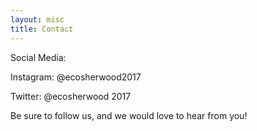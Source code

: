 ```yaml
---
layout: misc
title: Contact
---
```


Social Media:

Instagram: @ecosherwood2017

Twitter: @ecosherwood 2017

Be sure to follow us, and we would love to hear from you!
